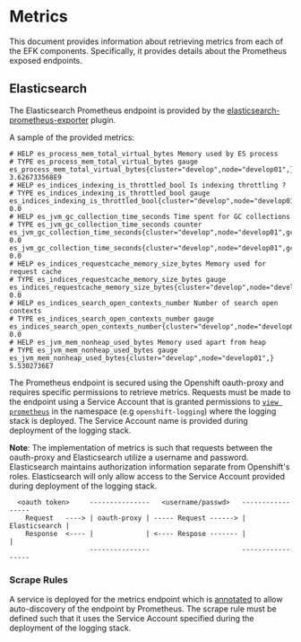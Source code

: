 # Metrics
This document provides information about retrieving metrics from each
of the EFK components.  Specifically, it provides details about the Prometheus
exposed endpoints.

## Elasticsearch

The Elasticsearch Prometheus endpoint is provided by the [elasticsearch-prometheus-exporter](https://github.com/vvanholl/elasticsearch-prometheus-exporter) plugin.

A sample of the provided metrics:

```
# HELP es_process_mem_total_virtual_bytes Memory used by ES process
# TYPE es_process_mem_total_virtual_bytes gauge
es_process_mem_total_virtual_bytes{cluster="develop",node="develop01",} 3.626733568E9
# HELP es_indices_indexing_is_throttled_bool Is indexing throttling ?
# TYPE es_indices_indexing_is_throttled_bool gauge
es_indices_indexing_is_throttled_bool{cluster="develop",node="develop01",} 0.0
# HELP es_jvm_gc_collection_time_seconds Time spent for GC collections
# TYPE es_jvm_gc_collection_time_seconds counter
es_jvm_gc_collection_time_seconds{cluster="develop",node="develop01",gc="old",} 0.0
es_jvm_gc_collection_time_seconds{cluster="develop",node="develop01",gc="young",} 0.0
# HELP es_indices_requestcache_memory_size_bytes Memory used for request cache
# TYPE es_indices_requestcache_memory_size_bytes gauge
es_indices_requestcache_memory_size_bytes{cluster="develop",node="develop01",} 0.0
# HELP es_indices_search_open_contexts_number Number of search open contexts
# TYPE es_indices_search_open_contexts_number gauge
es_indices_search_open_contexts_number{cluster="develop",node="develop01",} 0.0
# HELP es_jvm_mem_nonheap_used_bytes Memory used apart from heap
# TYPE es_jvm_mem_nonheap_used_bytes gauge
es_jvm_mem_nonheap_used_bytes{cluster="develop",node="develop01",} 5.5302736E7
```
The Prometheus endpoint is secured using the Openshift oauth-proxy and requires specific permissions to
retrieve metrics. Requests must be made to the endpoint using a Service Account that is granted permissions to [`view prometheus`](https://github.com/openshift/openshift-ansible/blob/master/roles/openshift_logging_elasticsearch/templates/2.x/es.j2#L157) in the namespace (e.g `openshift-logging`) where the logging stack is deployed.  The Service
Account name is provided during deployment of the logging stack.

**Note**:
The implementation of metrics is such that requests between the oauth-proxy and Elasticsearch utilize a username and password.  Elasticsearch maintains authorization information separate from Openshift's roles.  Elasticsearch will only allow access to the Service Account provided during deployment of the logging stack.

```
  <oauth token>     ---------------   <username/passwd>   -----------------
    Request   ----> | oauth-proxy | ----- Request ------> | Elasticsearch |
    Response  <---- |             | <---- Respose ------- |               |
                    ---------------                       -----------------
```
### Scrape Rules
A service is deployed for the metrics endpoint which is [annotated](https://github.com/openshift/openshift-ansible/blob/master/roles/openshift_logging_elasticsearch/tasks/main.yaml#L395) to allow auto-discovery of the
endpoint by Prometheus.  The scrape rule must be defined such that it uses the Service Account specified during the deployment of the logging stack.

